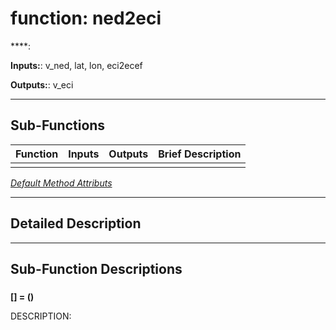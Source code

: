 # function: ned2eci

****: 

**Inputs:**: v_ned,  lat,  lon,  eci2ecef

**Outputs:**: v_eci

 ***

## Sub-Functions

| Function | Inputs | Outputs | Brief Description |
| -------- | ------ | ------- | ----------------- |
| [](#) |  |  |  |


[*Default Method Attributs*](https://www.mathworks.com/help/matlab/matlab_oop/method-attributes.html)

 ***

## Detailed Description



 ***

## Sub-Function Descriptions

### 

**[] = ()**

DESCRIPTION: 
